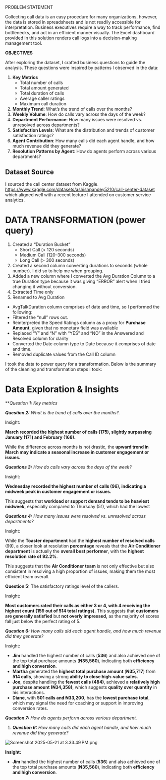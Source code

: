 PROBLEM STATEMENT

Collecting call data is an easy procedure for many organizations, however, the data is stored in spreadsheets and is not readily accessible for interpretation. Business executives require a way to track performance, find bottlenecks, and act in an efficient manner visually. The Excel dashboard provided in this solution renders call logs into a decision-making management tool.

**OBJECTIVES**

After exploring the dataset, I crafted business questions to guide the analysis. These questions were inspired by patterns I observed in the data:

1. **Key Metrics**
    - Total number of calls
    - Total amount generated
    - Total duration of calls
    - Average caller ratings
    - Maximum call duration
2. **Monthly Trend**: What’s the trend of calls over the months?
3. **Weekly Volume**: How do calls vary across the days of the week?
4. **Department Performance**: How many issues were resolved vs. unresolved across departments?
5. **Satisfaction Levels**: What are the distribution and trends of customer satisfaction ratings?
6. **Agent Contribution**: How many calls did each agent handle, and how much revenue did they generate?
7. **Resolution Patterns by Agent**: How do agents perform across various departments?

## Dataset Source

I sourced the call center dataset from Kaggle. https://www.kaggle.com/datasets/ashishpandey5210/call-center-dataset which aligned well with a recent lecture I attended on customer service analytics.

# DATA TRANSFORMATION (power query)

1. Created a “Duration Bucket”
    - Short Call (< 120 seconds)
    - Medium Call (120–300 seconds)
    - Long Call (> 300 seconds)
2. Created a second column converting durations to seconds (whole number). I did so to help me when grouping.
3. Added a new column where I converted the Avg Duration Column to a true Duration type because it was giving “ERROR” alert when I tried changing it without conversion.
4. Extracted Time only
5. Renamed to Avg Duration
- AvgTalkDuration column comprises of date and time, so I performed the following:
- Filtered the “null” rows out.
- Reinterpreted the Speed Ratings column as a proxy for **Purchase Amount**, given that no monetary field was available
- Replaced “Y” and “N” with “YES” and “NO” in the Answered and Resolved column for clarity
- Converted the Date column type to Date because it comprises of date and time.
- Removed duplicate values from the Call ID column

I took the data to power query for a transformation. Below is the summary of the cleaning and transformation steps I took:

# Data Exploration & Insights

***Question 1: Key metrics*

***Question 2:** What is the trend of calls over the months?.*  

Insight:

**March recorded the highest number of calls (175), slightly surpassing January (171) and February (168).**

While the difference across months is not drastic, the **upward trend in March may indicate a seasonal increase in customer engagement or issues.**

***Questions 3:** How do calls vary across the days of the week?*

Insight:

**Wednesday recorded the highest number of calls (96), indicating a midweek peak in customer engagement or issues.**

This suggests that **workload or support demand tends to be heaviest midweek,** especially compared to Thursday (51), which had the lowest

***Questions 4:** How many issues were resolved vs. unresolved across departments?*

Insight:

While the **Toaster department** had the **highest number of resolved calls** (99), a closer look at resolution **percentage** reveals that the **Air Conditioner department** is actually the **overall best performer**, with the **highest resolution rate of 92.2%**.

This suggests that the **Air Conditioner team** is not only effective but also consistent in resolving a high proportion of issues, making them the most efficient team overall.

**Question 5:** The satisfactory ratings level of the callers.   

Insight:

**Most customers rated their calls as either 3 or 4, with 4 receiving the highest count (159 out of 514 total ratings).** This suggests that **customers are generally satisfied** but **not overly impressed,** as the majority of scores fall just below the perfect rating of 5.

***Question 6:** How many calls did each agent handle, and how much revenue did they generate?*   

Insight:

- **Jim** handled the highest number of calls (**536**) and also achieved one of the top total purchase amounts (**₦35,560**), indicating both **efficiency and high conversion**.
- **Martha** generated the **highest total purchase amount** (**₦35,717**) from **514 calls**, showing a strong **ability to close high-value sales.**
- **Joe**, despite handling the **fewest calls (484)**, achieved a **relatively high purchase amount (₦34,358)**, which suggests **quality over quantity** in his interactions.
- **Diane**, with **501 calls and ₦33,200**, has the **lowest purchase total**, which may signal the need for coaching or support in improving conversion rates.

***Question 7:** How do agents perform across various department.*



1. ***Question 6:** How many calls did each agent handle, and how much revenue did they generate?*   

![Screenshot 2025-05-21 at 3.33.49 PM.png](attachment:82030400-4b98-4c9c-915d-41a0fbe94155:Screenshot_2025-05-21_at_3.33.49_PM.png)

**Insight:**

- **Jim** handled the highest number of calls (**536**) and also achieved one of the top total purchase amounts (**₦35,560**), indicating both **efficiency and high conversion**.
